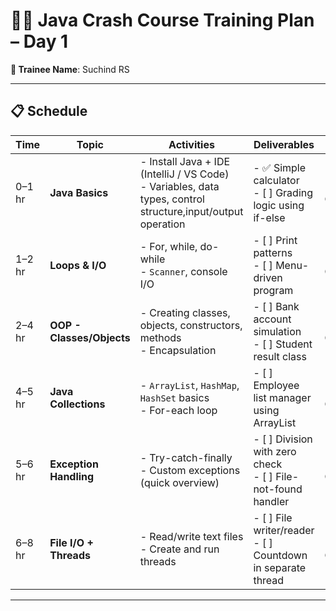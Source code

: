 # 🧑‍💻 Java Crash Course Training Plan – Day 1

**👤 Trainee Name**: Suchind RS

---

## 📋 Schedule

| Time     | Topic                    | Activities                                                                 | Deliverables                                                                 | Status         |
|----------|--------------------------|----------------------------------------------------------------------------|------------------------------------------------------------------------------|----------------|
| 0–1 hr   | **Java Basics**          | - Install Java + IDE (IntelliJ / VS Code)  <br> - Variables, data types, control structure,input/output operation   | - ✅ Simple calculator <br> - [ ] Grading logic using if-else              | - [ ] Completed    |
| 1–2 hr   | **Loops & I/O**          | - For, while, do-while <br> - `Scanner`, console I/O                      | - [ ] Print patterns <br> - [ ] Menu-driven program                         | - [ ] Completed    |
| 2–4 hr   | **OOP - Classes/Objects**| - Creating classes, objects, constructors, methods <br> - Encapsulation  | - [ ] Bank account simulation <br> - [ ] Student result class               | - [ ] Completed    |
| 4–5 hr   | **Java Collections**     | - `ArrayList`, `HashMap`, `HashSet` basics <br> - For-each loop          | - [ ] Employee list manager using ArrayList                                 | - [ ] Completed    |
| 5–6 hr   | **Exception Handling**   | - Try-catch-finally <br> - Custom exceptions (quick overview)            | - [ ] Division with zero check <br> - [ ] File-not-found handler            | - [ ] Completed    |
| 6–8 hr   | **File I/O + Threads**   | - Read/write text files <br> - Create and run threads                    | - [ ] File writer/reader <br> - [ ] Countdown in separate thread            | - [ ] Completed    |

---